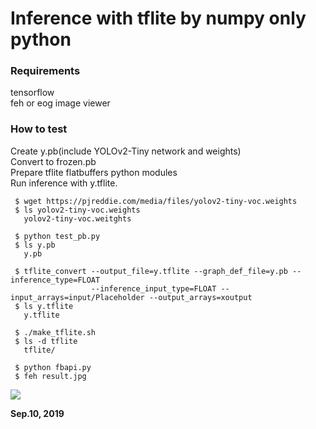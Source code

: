 # Inference with tflite by numpy only python  

### Requirements  
tensorflow  
feh or eog image viewer  

### How to test
Create y.pb(include YOLOv2-Tiny network and weights)  
Convert to frozen.pb  
Prepare tflite flatbuffers python modules  
Run inference with y.tflite.  

```
 $ wget https://pjreddie.com/media/files/yolov2-tiny-voc.weights
 $ ls yolov2-tiny-voc.weights
   yolov2-tiny-voc.weitghts
   
 $ python test_pb.py
 $ ls y.pb
   y.pb
   
 $ tflite_convert --output_file=y.tflite --graph_def_file=y.pb --inference_type=FLOAT
                  --inference_input_type=FLOAT --input_arrays=input/Placeholder --output_arrays=xoutput
 $ ls y.tflite
   y.tflite
 
 $ ./make_tflite.sh
 $ ls -d tflite
   tflite/
   
 $ python fbapi.py
 $ feh result.jpg
```

![](./result.jpb)

**Sep.10, 2019**
